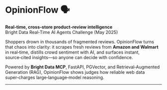 # OpinionFlow 🗣️

**Real‑time, cross‑store product‑review intelligence**
Bright Data Real‑Time AI Agents Challenge (May 2025)

Shoppers drown in thousands of fragmented reviews. OpinionFlow turns that chaos into clarity: it scrapes fresh reviews from **Amazon and Walmart** in real‑time, distills crowd sentiment with AI, and surfaces instant, source‑cited insights—so anyone can decide with confidence.

Powered by **Bright Data MCP**, FastAPI, PGVector, and Retrieval‑Augmented Generation (RAG), OpinionFlow shows judges how reliable web data super‑charges large‑language‑model reasoning.

---
